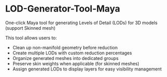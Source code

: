 # LOD-Generator-Tool-Maya
One-click Maya tool for generating Levels of Detail (LODs) for 3D models (support Skinned mesh)

This tool allows users to: 

- Clean up non-manifold geometry before reduction
- Create multiple LODs with custom reduction percentages
- Organize generated meshes into dedicated groups
- Preserve skin weights when applicable (for skinned meshes)
- Assign generated LODs to display layers for easy visibility management
    
